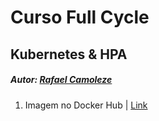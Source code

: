 # Curso Full Cycle

## Kubernetes & HPA

##### Autor: [Rafael Camoleze](mailto:contato@rafaelcamoleze.com)

1. Imagem no Docker Hub | [Link](https://hub.docker.com/r/camolezerafael/go-hpa)